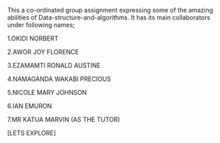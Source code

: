 This a co-ordinated group assignment expressing some of the amazing abilities of Data-structure-and-algorithms.
It has its main collaborators under following names;

1.OKIDI NORBERT

2.AWOR JOY FLORENCE

3.EZAMAMTI RONALD AUSTINE

4.NAMAGANDA WAKABI PRECIOUS

5.NICOLE MARY JOHNSON

6.IAN EMURON

7.MR KATUA MARVIN (AS THE TUTOR)

[LETS EXPLORE]
